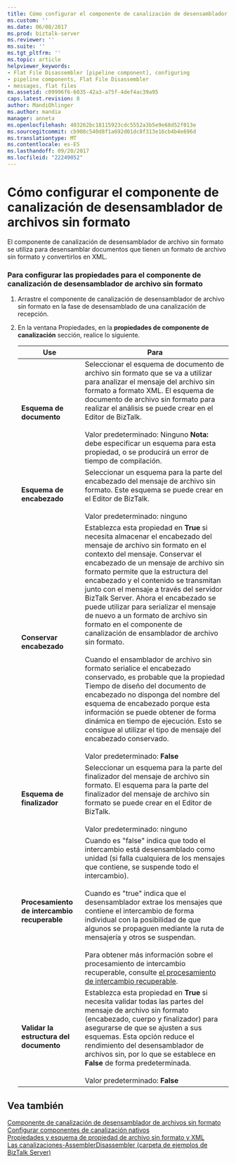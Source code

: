 ```yaml
---
title: Cómo configurar el componente de canalización de desensamblador de archivos sin formato | Documentos de Microsoft
ms.custom: ''
ms.date: 06/08/2017
ms.prod: biztalk-server
ms.reviewer: ''
ms.suite: ''
ms.tgt_pltfrm: ''
ms.topic: article
helpviewer_keywords:
- Flat File Disassembler [pipeline component], configuring
- pipeline components, Flat File Disassembler
- messages, flat files
ms.assetid: c09996f6-6035-42a3-a75f-4def4ac39a95
caps.latest.revision: 8
author: MandiOhlinger
ms.author: mandia
manager: anneta
ms.openlocfilehash: 403262bc18115923cdc5552a3b5e9e68d52f013e
ms.sourcegitcommit: cb908c540d8f1a692d01dc8f313e16cb4b4e696d
ms.translationtype: MT
ms.contentlocale: es-ES
ms.lasthandoff: 09/20/2017
ms.locfileid: "22249052"
---
```

# <a name="how-to-configure-the-flat-file-disassembler-pipeline-component"></a>Cómo configurar el componente de canalización de desensamblador de archivos sin formato
El componente de canalización de desensamblador de archivo sin formato se utiliza para desensamblar documentos que tienen un formato de archivo sin formato y convertirlos en XML.  
  
### <a name="to-configure-the-properties-for-the-flat-file-disassembler-pipeline-component"></a>Para configurar las propiedades para el componente de canalización de desensamblador de archivo sin formato  
  
1.  Arrastre el componente de canalización de desensamblador de archivo sin formato en la fase de desensamblado de una canalización de recepción.  
  
2.  En la ventana Propiedades, en la **propiedades de componente de canalización** sección, realice lo siguiente.  
  
    |Use|Para|  
    |--------------|----------------|  
    |**Esquema de documento**|Seleccionar el esquema de documento de archivo sin formato que se va a utilizar para analizar el mensaje del archivo sin formato a formato XML. El esquema de documento de archivo sin formato para realizar el análisis se puede crear en el Editor de BizTalk.<br /><br /> Valor predeterminado: Ninguno **Nota:** debe especificar un esquema para esta propiedad, o se producirá un error de tiempo de compilación.|  
    |**Esquema de encabezado**|Seleccionar un esquema para la parte del encabezado del mensaje de archivo sin formato. Este esquema se puede crear en el Editor de BizTalk.<br /><br /> Valor predeterminado: ninguno|  
    |**Conservar encabezado**|Establezca esta propiedad en **True** si necesita almacenar el encabezado del mensaje de archivo sin formato en el contexto del mensaje. Conservar el encabezado de un mensaje de archivo sin formato permite que la estructura del encabezado y el contenido se transmitan junto con el mensaje a través del servidor BizTalk Server. Ahora el encabezado se puede utilizar para serializar el mensaje de nuevo a un formato de archivo sin formato en el componente de canalización de ensamblador de archivo sin formato.<br /><br /> Cuando el ensamblador de archivo sin formato serialice el encabezado conservado, es probable que la propiedad Tiempo de diseño del documento de encabezado no disponga del nombre del esquema de encabezado porque esta información se puede obtener de forma dinámica en tiempo de ejecución. Esto se consigue al utilizar el tipo de mensaje del encabezado conservado.<br /><br /> Valor predeterminado: **False**|  
    |**Esquema de finalizador**|Seleccionar un esquema para la parte del finalizador del mensaje de archivo sin formato. El esquema para la parte del finalizador del mensaje de archivo sin formato se puede crear en el Editor de BizTalk.<br /><br /> Valor predeterminado: ninguno|  
    |**Procesamiento de intercambio recuperable**|Cuando es "false" indica que todo el intercambio está desensamblado como unidad (si falla cualquiera de los mensajes que contiene, se suspende todo el intercambio).<br /><br /> Cuando es "true" indica que el desensamblador extrae los mensajes que contiene el intercambio de forma individual con la posibilidad de que algunos se propaguen mediante la ruta de mensajería y otros se suspendan.<br /><br /> Para obtener más información sobre el procesamiento de intercambio recuperable, consulte [el procesamiento de intercambio recuperable](../core/recoverable-interchange-processing.md).|  
    |**Validar la estructura del documento**|Establezca esta propiedad en **True** si necesita validar todas las partes del mensaje de archivo sin formato (encabezado, cuerpo y finalizador) para asegurarse de que se ajusten a sus esquemas. Esta opción reduce el rendimiento del desensamblador de archivos sin, por lo que se establece en **False** de forma predeterminada.<br /><br /> Valor predeterminado: **False**|  
  
## <a name="see-also"></a>Vea también  
 [Componente de canalización de desensamblador de archivos sin formato](../core/flat-file-disassembler-pipeline-component.md)   
 [Configurar componentes de canalización nativos](../core/configuring-native-pipeline-components.md)   
 [Propiedades y esquema de propiedad de archivo sin formato y XML](../core/xml-and-flat-file-property-schema-and-properties.md)   
 [Las canalizaciones-AssemblerDisassembler (carpeta de ejemplos de BizTalk Server)](../core/pipelines-assemblerdisassembler-biztalk-server-samples-folder.md)